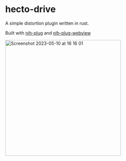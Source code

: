 # hecto-drive
A simple distortion plugin written in rust.

Built with [nih-plug](https://github.com/robbert-vdh/nih-plug/) and [nih-plug-webview](https://github.com/maxjvh/nih-plug-webview)

<img width="368" alt="Screenshot 2023-05-10 at 16 16 01" src="https://github.com/hectorbennett/hecto-drive/assets/23317027/05d6328e-10fe-4267-ae59-fb17467f49b5">
